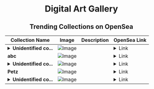 <div align="center">

# Digital Art Gallery

## Trending Collections on OpenSea

| Collection Name                       | Image                                                                                     | Description                       | OpenSea Link                                                                                          |
|---------------------------------------|-------------------------------------------------------------------------------------------|-----------------------------------|--------------------------------------------------------------------------------------------------------|
| **<details><summary>Unidentified co...</summary>Unidentified contract d100a739-f775-4fbf-9181-326ad7a82f6e</details>** | ![Image](https://i.seadn.io/s/raw/files/e9acf51ddce687ccf33c485e916aec1b.jpg?w=500&auto=format?w=200&auto=format) |  | <details><summary>Link</summary>[Unidentified contract d100a739-f775-4fbf-9181-326ad7a82f6e](https://opensea.io/collection/unidentified-contract-d100a739-f775-4fbf-9181-326a)</details> |
| **abc** | ![Image](https://raw.seadn.io/files/4de4b34f30638865a54259ccdac112a2.svg?w=200&auto=format) |  | <details><summary>Link</summary>[abc](https://opensea.io/collection/abc-741)</details> |
| **<details><summary>Unidentified co...</summary>Unidentified contract 98c6ebbb-fbcf-428f-81f3-ffeffb6b283c</details>** | ![Image](https://i.seadn.io/s/raw/files/e9acf51ddce687ccf33c485e916aec1b.jpg?w=500&auto=format?w=200&auto=format) |  | <details><summary>Link</summary>[Unidentified contract 98c6ebbb-fbcf-428f-81f3-ffeffb6b283c](https://opensea.io/collection/unidentified-contract-98c6ebbb-fbcf-428f-81f3-ffef)</details> |
| **Petz** | ![Image](https://i.seadn.io/s/raw/files/a84c40b45b4a97fa706476f069e13cad.png?w=500&auto=format?w=200&auto=format) |  | <details><summary>Link</summary>[Petz](https://opensea.io/collection/petz-1)</details> |
| **<details><summary>Unidentified co...</summary>Unidentified contract bccb09b7-4497-4b04-bab3-0f0e15c82e90</details>** | ![Image](https://i.seadn.io/s/raw/files/a837708742ad8afcb35eb60ba787976d.jpg?w=500&auto=format?w=200&auto=format) |  | <details><summary>Link</summary>[Unidentified contract bccb09b7-4497-4b04-bab3-0f0e15c82e90](https://opensea.io/collection/unidentified-contract-bccb09b7-4497-4b04-bab3-0f0e)</details> |

</div>